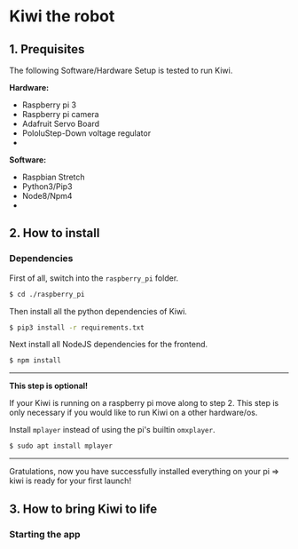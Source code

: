 # Kiwi the robot

## 1. Prequisites
The following Software/Hardware Setup is tested to run Kiwi.

**Hardware:**
* Raspberry pi 3
* Raspberry pi camera
* Adafruit Servo Board
* PololuStep-Down voltage regulator
* 

**Software:**
* Raspbian Stretch
* Python3/Pip3
* Node8/Npm4
*

## 2. How to install

### Dependencies
First of all, switch into the `raspberry_pi` folder.
```bash
$ cd ./raspberry_pi
```
Then install all the python dependencies of Kiwi.
```bash
$ pip3 install -r requirements.txt
```
Next install all NodeJS dependencies for the frontend.
```bash
$ npm install
```
---
**This step is optional!**

If your Kiwi is running on a raspberry pi move along to step 2. This step is only necessary if you would like to run Kiwi on a other hardware/os.

Install `mplayer` instead of using the pi's builtin  `omxplayer`.
```bash
$ sudo apt install mplayer
```
---

Gratulations, now you have successfully installed everything on your pi => kiwi is ready for your first launch!

## 3. How to bring Kiwi to life

### Starting the app
